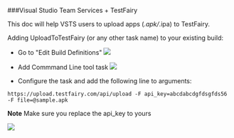 ###Visual Studio Team Services + TestFairy

This doc will help VSTS users to upload apps (*.apk/*.ipa) to TestFairy.

Adding UploadToTestFairy (or any other task name) to your existing build:

* Go to "Edit Build Definitions"
  ![](https://docs.testfairy.com/img/integrations/vsts/Edit%20Build%20Definitions.png)

* Add Commmand Line tool task
  ![](https://docs.testfairy.com/img/integrations/vsts/add%20command%20line%20task.png)

* Configure the task and add the following line to arguments:

```
https://upload.testfairy.com/api/upload -F api_key=abcdabcdgfdsgfds56 -F file=@sample.apk
```

**Note** Make sure you replace the api_key to yours

![](https://docs.testfairy.com/img/integrations/vsts/Configure%20the%20task.png?raw=true)
